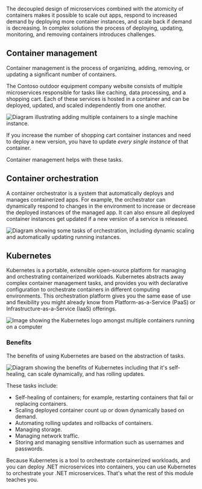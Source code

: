 The decoupled design of microservices combined with the atomicity of containers makes it possible to scale out apps, respond to increased demand by deploying more container instances, and scale back if demand is decreasing. In complex solutions the process of deploying, updating, monitoring, and removing containers introduces challenges.

## Container management

Container management is the process of organizing, adding, removing, or updating a significant number of containers.

The Contoso outdoor equipment company website consists of multiple microservices responsible for tasks like caching, data processing, and a shopping cart. Each of these services is hosted in a container and can be deployed, updated, and scaled independently from one another.

![Diagram illustrating adding multiple containers to a single machine instance.](../media/2-container.png)

If you increase the number of shopping cart container instances and need to deploy a new version, you have to update *every single instance* of that container.

Container management helps with these tasks.

## Container orchestration

A container orchestrator is a system that automatically deploys and manages containerized apps. For example, the orchestrator can dynamically respond to changes in the environment to increase or decrease the deployed instances of the managed app. It can also ensure all deployed container instances get updated if a new version of a service is released.

![Diagram showing some tasks of orchestration, including dynamic scaling and automatically updating running instances.](../media/2-tasks-of-orchestrator.svg)

## Kubernetes

Kubernetes is a portable, extensible open-source platform for managing and orchestrating containerized workloads. Kubernetes abstracts away complex container management tasks, and provides you with declarative configuration to orchestrate containers in different computing environments. This orchestration platform gives you the same ease of use and flexibility you might already know from Platform-as-a-Service (PaaS) or Infrastructure-as-a-Service (IaaS) offerings.

![Image showing the Kubernetes logo amongst multiple containers running on a computer](../media/2-deploy-multiple-containers.png)

### Benefits

The benefits of using Kubernetes are based on the abstraction of tasks.

![Diagram showing the benefits of Kubernetes including that it's self-healing, can scale dynamically, and has rolling updates.](../media/2-kubernetes-benefits.svg)

These tasks include:

- Self-healing of containers; for example, restarting containers that fail or replacing containers.
- Scaling deployed container count up or down dynamically based on demand.
- Automating rolling updates and rollbacks of containers.
- Managing storage.
- Managing network traffic.
- Storing and managing sensitive information such as usernames and passwords.

Because Kubernetes is a tool to orchestrate containerized workloads, and you can deploy .NET microservices into containers, you can use Kubernetes to orchestrate your .NET microservices. That's what the rest of this module teaches you.

